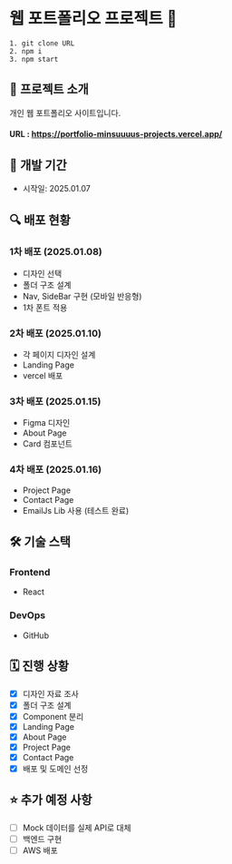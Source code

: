 # 웹 포트폴리오 프로젝트 🚀
```
1. git clone URL
2. npm i
3. npm start
```
## 📝 프로젝트 소개

개인 웹 포트폴리오 사이트입니다.

#### URL : https://portfolio-minsuuuus-projects.vercel.app/

## 📅 개발 기간

- 시작일: 2025.01.07

## 🔍 배포 현황

### 1차 배포 (2025.01.08)

- 디자인 선택
- 폴더 구조 설계
- Nav, SideBar 구현 (모바일 반응형)
- 1차 폰트 적용

### 2차 배포 (2025.01.10)
- 각 페이지 디자인 설계
- Landing Page
- vercel 배포

### 3차 배포 (2025.01.15)
- Figma 디자인
- About Page
- Card 컴포넌트

### 4차 배포 (2025.01.16)
- Project Page
- Contact Page
- EmailJs Lib 사용 (테스트 완료)

## 🛠 기술 스택

### Frontend

- React

### DevOps

- GitHub

## 🗓️ 진행 상황

- [x] 디자인 자료 조사
- [x] 폴더 구조 설계
- [x] Component 분리
- [x] Landing Page
- [x] About Page
- [x] Project Page
- [x] Contact Page
- [x] 배포 및 도메인 선정

## ⭐ 추가 예정 사항

- [ ] Mock 데이터를 실제 API로 대체
- [ ] 백엔드 구현
- [ ] AWS 배포
